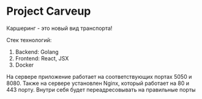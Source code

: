 # Project Carveup

Каршеринг - это новый вид транспорта!
 
Стек технологий:
1) Backend: Golang
2) Frontend: React, JSX
3) Docker

На сервере приложение работает на соответствующих портах 5050 и 8080.
Также на сервере установлен Nginx, который работает на 80 и 443 порту. Внутри себя будет переадресовывать на правильные порты

